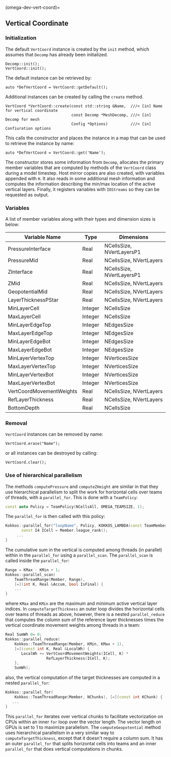 (omega-dev-vert-coord)=

## Vertical Coordinate

### Initialization

The default `VertCoord` instance is  created by the `init` method, which assumes that `Decomp` has already been initialized.
```
Decomp::init();
VertCoord::init();
```
The default instance can be retrieved by:
```
auto *DefVertCoord = VertCoord::getDefault();
```

Additional instances can be created by calling the `create` method.
```
VertCoord *VertCoord::create(const std::string &Name,  ///< [in] Name for vertical coordinate
                             const Decomp *MeshDecomp, ///< [in] Decomp for mesh
                             Config *Options)          ///< [in] Confiuration options
```
This calls the constructor and places the instance in a map that can be used to retrieve the instance by name:
```
auto *DefVertCoord = VertCoord::get('Name');
```
The constructor stores some information from `Decomp`, allocates the primary member variables that are computed by methods of the `VertCoord` class during a model timestep.
Host mirror copies are also created, with variables appended with `H`.
It also reads in some additional mesh information and computes the information describing the min/max location of the active vertical layers.
Finally, it registers variables with `IOStreams` so they can be requested as output.

### Variables

A list of member variables along with their types and dimension sizes is below:

| Variable Name | Type | Dimensions |
| ------------- | ---- | ---------- |
| PressureInterface | Real | NCellsSize, NVertLayersP1 |
| PressureMid | Real | NCellsSize, NVertLayers |
| ZInterface | Real | NCellsSize, NVertLayersP1|
| ZMid | Real | NCellsSize, NVertLayers |
| GeopotentialMid | Real | NCellsSize, NVertLayers |
| LayerThicknessPStar | Real | NCellsSize, NVertLayers|
| MinLayerCell | Integer | NCellsSize |
| MaxLayerCell | Integer | NCellsSize |
| MinLayerEdgeTop | Integer| NEdgesSize |
| MaxLayerEdgeTop | Integer | NEdgesSize |
| MinLayerEdgeBot | Integer | NEdgesSize |
| MaxLayerEdgeBot | Integer | NEdgesSize |
| MinLayerVertexTop | Integer | NVerticesSize |
| MaxLayerVertexTop | Integer | NVerticesSize |
| MinLayerVertexBot | Integer | NVerticesSize |
| MaxLayerVertexBot | Integer | NVerticesSize |
| VertCoordMovementWeights | Real | NCellsSize, NVertLayers |
| RefLayerThickness | Real | NCellsSize, NVertLayers |
| BottomDepth | Real | NCellsSize |

### Removal

`VertCoord` instances can be removed by name:
```
VertCoord.erase("Name");
```
or all instances can be destroyed by calling:
```
VertCoord.clear();
```

### Use of hierarchical parallelism

The methods `computePressure` and `computeZHeight` are similar in that they use hierarchical parallelism to split the work for horizontal cells over teams of threads, with a `parallel_for`.
This is done with a `TeamPolicy`:
```c++
const auto Policy = TeamPolicy(NCellsAll, OMEGA_TEAMSIZE, 1);
```
The `parallel_for` is then called with this policy:
```c++
Kokkos::parallel_for("loopName", Policy, KOKKOS_LAMBDA(const TeamMember &Member) {
       const I4 ICell = Member.league_rank();
     ...
}
```
The cumulative sum in the vertical is computed among threads (in parallel) within in the `parallel_for` using  a `parallel_scan`.
The `parallel_scan` is called inside the `parallel_for`:
```c++
Range = KMax - KMin + 1;
Kokkos::parallel_scan(
    TeamThreadRange(Member, Range),
    [=](int K, Real &Accum, bool IsFinal) {
    ...
}
```
where `KMax` and `KMin` are the maximum and minimum active vertical layer indices.
In `computeTargetThickness` an outer loop divides the horizontal cells over teams of threads as above, however, there is a nested `parallel_reduce` that computes the column sum of the reference layer thicknesses times the vertical coordinate movement weights among threads in a team:
```c++
Real SumWh 0= 0;
Kokkos::parallel_reduce(
    Kokkos::TeamThreadRange(Member, KMin, KMax + 1),
    [=](const int K, Real &LocalWh) {
       LocalWh += VertCoordMovementWeights(ICell, K) *
                  RefLayerThickness(ICell, K);
    },
    SumWh);
```
also, the vertical computation of the target thicknesses are computed in a nested `parallel_for`:
```c++
Kokkos::parallel_for(
    Kokkos::TeamThreadRange(Member, NChunks), [=](const int KChunk) {
   ...
}
```
This `parallel_for` iterates over vertical chunks to facilitate vectorization on CPUs within an inner `for` loop over the vector length.
The vector length on GPUs is set to 1 to maximize parallelism.
The `computeGeopotential` method uses hierarchical parallelism in a very similar way to `computeTargetThickness`, except that it doesn't require a column sum.
It has an outer `parallel_for` that splits horizontal cells into teams and an inner `parallel_for` that does vertical computations in chunks.
